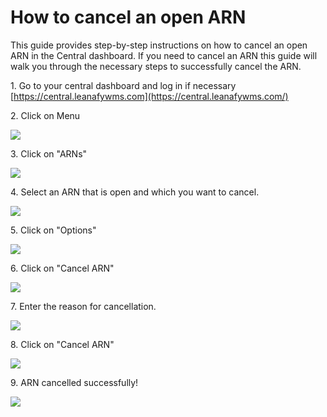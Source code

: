 # How to cancel an open ARN

This guide provides step-by-step instructions on how to cancel an open ARN in the Central dashboard. If you need to cancel an ARN this guide will walk you through the necessary steps to successfully cancel the ARN.

1\. Go to your central dashboard and log in if necessary [https://central.leanafywms.com](https://central.leanafywms.com/)


2\. Click on Menu

![](https://ajeuwbhvhr.cloudimg.io/colony-recorder.s3.amazonaws.com/files/2023-09-20/e2118701-b6a0-4a82-b469-b6e846ce950c/ascreenshot.jpeg?tl_px=0,0&br_px=1719,961&force_format=png&width=1120.0&wat=1&wat_opacity=0.7&wat_gravity=northwest&wat_url=https://colony-recorder.s3.us-west-1.amazonaws.com/images/watermarks/FB923C_standard.png&wat_pad=70,51)


3\. Click on "ARNs"

![](https://ajeuwbhvhr.cloudimg.io/colony-recorder.s3.amazonaws.com/files/2023-09-20/b786ed91-c2d7-44c6-9026-83ba1a63e909/ascreenshot.jpeg?tl_px=0,625&br_px=1719,1586&force_format=png&width=1120.0&wat=1&wat_opacity=0.7&wat_gravity=northwest&wat_url=https://colony-recorder.s3.us-west-1.amazonaws.com/images/watermarks/FB923C_standard.png&wat_pad=345,276)


4\. Select an ARN that is open and which you want to cancel.

![](https://ajeuwbhvhr.cloudimg.io/colony-recorder.s3.amazonaws.com/files/2023-09-20/d9d9831d-04ef-46e5-8e4e-22efa110ebac/ascreenshot.jpeg?tl_px=0,0&br_px=2293,1281&force_format=png&width=1120.0&wat=1&wat_opacity=0.7&wat_gravity=northwest&wat_url=https://colony-recorder.s3.us-west-1.amazonaws.com/images/watermarks/FB923C_standard.png&wat_pad=416,240)


5\. Click on "Options"

![](https://ajeuwbhvhr.cloudimg.io/colony-recorder.s3.amazonaws.com/files/2023-09-20/cd72ba39-c191-4c2e-9266-2e8ff368fc75/ascreenshot.jpeg?tl_px=0,0&br_px=1719,961&force_format=png&width=1120.0&wat=1&wat_opacity=0.7&wat_gravity=northwest&wat_url=https://colony-recorder.s3.us-west-1.amazonaws.com/images/watermarks/FB923C_standard.png&wat_pad=258,168)


6\. Click on "Cancel ARN"

![](https://ajeuwbhvhr.cloudimg.io/colony-recorder.s3.amazonaws.com/files/2023-09-20/eecc460b-32fb-4100-a2f0-bc1c81d37f7a/ascreenshot.jpeg?tl_px=0,83&br_px=1719,1044&force_format=png&width=1120.0&wat=1&wat_opacity=0.7&wat_gravity=northwest&wat_url=https://colony-recorder.s3.us-west-1.amazonaws.com/images/watermarks/FB923C_standard.png&wat_pad=307,277)


7\. Enter the reason for cancellation.

![](https://ajeuwbhvhr.cloudimg.io/colony-recorder.s3.amazonaws.com/files/2023-09-20/a1ab56f9-6251-4749-ae2b-5f282dea795f/ascreenshot.jpeg?tl_px=838,367&br_px=2558,1328&force_format=png&width=1120.0&wat=1&wat_opacity=0.7&wat_gravity=northwest&wat_url=https://colony-recorder.s3.us-west-1.amazonaws.com/images/watermarks/FB923C_standard.png&wat_pad=524,276)


8\. Click on "Cancel ARN"

![](https://ajeuwbhvhr.cloudimg.io/colony-recorder.s3.amazonaws.com/files/2023-09-20/243cf01d-d344-4e60-bb71-14b2b1cac4bf/user_cropped_screenshot.jpeg?tl_px=646,324&br_px=2940,1606&force_format=png&width=1120.0&wat=1&wat_opacity=0.7&wat_gravity=northwest&wat_url=https://colony-recorder.s3.us-west-1.amazonaws.com/images/watermarks/FB923C_standard.png&wat_pad=571,278)


9\. ARN cancelled successfully!

![](https://ajeuwbhvhr.cloudimg.io/colony-recorder.s3.amazonaws.com/files/2023-09-20/dd48ba4d-2270-4ea8-b888-cd3046a68f83/user_cropped_screenshot.jpeg?tl_px=1220,0&br_px=2940,961&force_format=png&width=1120.0&wat=1&wat_opacity=0.7&wat_gravity=northwest&wat_url=https://colony-recorder.s3.us-west-1.amazonaws.com/images/watermarks/FB923C_standard.png&wat_pad=1015,37)